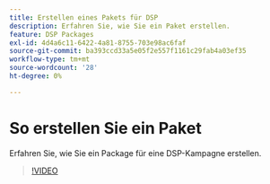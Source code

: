 ```yaml
---
title: Erstellen eines Pakets für DSP
description: Erfahren Sie, wie Sie ein Paket erstellen.
feature: DSP Packages
exl-id: 4d4a6c11-6422-4a81-8755-703e98ac6faf
source-git-commit: ba393ccd33a5e05f2e557f1161c29fab4a03ef35
workflow-type: tm+mt
source-wordcount: '28'
ht-degree: 0%

---
```


# So erstellen Sie ein Paket

Erfahren Sie, wie Sie ein Package für eine DSP-Kampagne erstellen.

>[!VIDEO](https://video.tv.adobe.com/v/339257)
